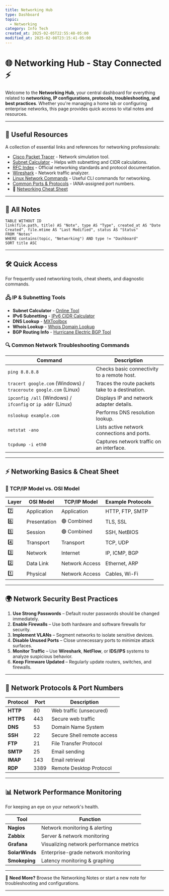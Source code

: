 ```yaml
---
title: Networking Hub
type: Dashboard
topic:
  - Networking
category: Info Tech
created_at: 2025-02-05T22:55:48-05:00
modified_at: 2025-02-08T23:15:41-05:00
---
```


# 🌐 Networking Hub - Stay Connected ⚡

Welcome to the **Networking Hub**, your central dashboard for everything related to **networking, IP configurations, protocols, troubleshooting, and best practices**. Whether you're managing a home lab or configuring enterprise networks, this page provides quick access to vital notes and resources.

---

## 🔗 Useful Resources

A collection of essential links and references for networking professionals:

- [Cisco Packet Tracer](https://www.netacad.com/courses/packet-tracer) - Network simulation tool.
- [Subnet Calculator](https://www.subnet-calculator.com/) - Helps with subnetting and CIDR calculations.
- [RFC Index](https://www.ietf.org/rfc.html) - Official networking standards and protocol documentation.
- [Wireshark](https://www.wireshark.org/) - Network traffic analyzer.
- [Linux Network Commands](https://www.tecmint.com/linux-network-commands/) - Useful CLI commands for networking.
- [Common Ports & Protocols](https://www.iana.org/assignments/service-names-port-numbers/service-names-port-numbers.xhtml) - IANA-assigned port numbers.
- 📜 [Networking Cheat Sheet](https://cheatography.com/it/networking/)

---

## 📂 All Notes

```dataview  
TABLE WITHOUT ID
link(file.path, title) AS "Note", type AS "Type", created_at AS "Date Created", file.mtime AS "Last Modified", status AS "Status"
FROM "Notes"
WHERE contains(topic, "Networking") AND type != "Dashboard" 
SORT title ASC
````

---

## 🛠️ Quick Access

For frequently used networking tools, cheat sheets, and diagnostic commands.

### 🖧 IP & Subnetting Tools

- **Subnet Calculator** - [Online Tool](https://www.subnet-calculator.com/)
- **IPv6 Subnetting** - [IPv6 CIDR Calculator](https://www.ultratools.com/tools/ipv6CIDRToRange)
- **DNS Lookup** - [MXToolbox](https://mxtoolbox.com/)
- **Whois Lookup** - [Whois Domain Lookup](https://who.is/)
- **BGP Routing Info** - [Hurricane Electric BGP Tool](https://bgp.he.net/)

### 🔍 Common Network Troubleshooting Commands

|Command|Description|
|---|---|
|`ping 8.8.8.8`|Checks basic connectivity to a remote host.|
|`tracert google.com` (Windows) / `traceroute google.com` (Linux)|Traces the route packets take to a destination.|
|`ipconfig /all` (Windows) / `ifconfig` or `ip addr` (Linux)|Displays IP and network adapter details.|
|`nslookup example.com`|Performs DNS resolution lookup.|
|`netstat -ano`|Lists active network connections and ports.|
|`tcpdump -i eth0`|Captures network traffic on an interface.|

---

## ⚡ Networking Basics & Cheat Sheet

### 🔌 TCP/IP Model vs. OSI Model

|Layer|OSI Model|TCP/IP Model|Example Protocols|
|---|---|---|---|
|7️⃣|Application|Application|HTTP, FTP, SMTP|
|6️⃣|Presentation|🟢 Combined|TLS, SSL|
|5️⃣|Session|🟢 Combined|SSH, NetBIOS|
|4️⃣|Transport|Transport|TCP, UDP|
|3️⃣|Network|Internet|IP, ICMP, BGP|
|2️⃣|Data Link|Network Access|Ethernet, ARP|
|1️⃣|Physical|Network Access|Cables, Wi-Fi|

---

## 🌍 Network Security Best Practices

1. **Use Strong Passwords** – Default router passwords should be changed immediately.
2. **Enable Firewalls** – Use both hardware and software firewalls for security.
3. **Implement VLANs** – Segment networks to isolate sensitive devices.
4. **Disable Unused Ports** – Close unnecessary ports to minimize attack surfaces.
5. **Monitor Traffic** – Use **Wireshark**, **NetFlow**, or **IDS/IPS** systems to analyze suspicious behavior.
6. **Keep Firmware Updated** – Regularly update routers, switches, and firewalls.

---

## 🔧 Network Protocols & Port Numbers

|Protocol|Port|Description|
|---|---|---|
|**HTTP**|80|Web traffic (unsecured)|
|**HTTPS**|443|Secure web traffic|
|**DNS**|53|Domain Name System|
|**SSH**|22|Secure Shell remote access|
|**FTP**|21|File Transfer Protocol|
|**SMTP**|25|Email sending|
|**IMAP**|143|Email retrieval|
|**RDP**|3389|Remote Desktop Protocol|

---

## 📊 Network Performance Monitoring

For keeping an eye on your network's health.

|Tool|Function|
|---|---|
|**Nagios**|Network monitoring & alerting|
|**Zabbix**|Server & network monitoring|
|**Grafana**|Visualizing network performance metrics|
|**SolarWinds**|Enterprise-grade network monitoring|
|**Smokeping**|Latency monitoring & graphing|

---

🚀 **Need More?** Browse the Networking Notes or start a new note for troubleshooting and configurations.

---
